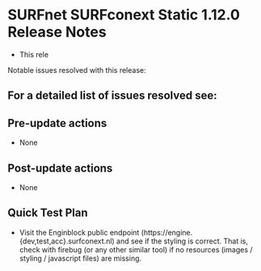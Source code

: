 # SURFnet SURFconext Static 1.12.0 Release Notes #

* This rele

Notable issues resolved with this release:

For a detailed list of issues resolved see:
-

Pre-update actions
------------------

* None

Post-update actions
-------------------

* None

Quick Test Plan
---------------

* Visit the Enginblock public endpoint (https://engine.{dev,test,acc}.surfconext.nl) and see if the styling is correct.
  That is, check with firebug (or any other similar tool) if no resources (images / styling / javascript files) are
  missing.
